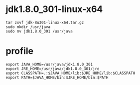 # jdk1.8.0_301-linux-x64
```
tar zxvf jdk-8u301-linux-x64.tar.gz
sudo mkdir /usr/java
sudo mv jdk1.8.0_301 /usr/java
```
# profile
```
export JAVA_HOME=/usr/java/jdk1.8.0_301
export JRE_HOME=/usr/java/jdk1.8.0_301/jre
export CLASSPATH=.:$JAVA_HOME/lib:$JRE_HOME/lib:$CLASSPATH
export PATH=$JAVA_HOME/bin:$JRE_HOME/bin:$PATH
```